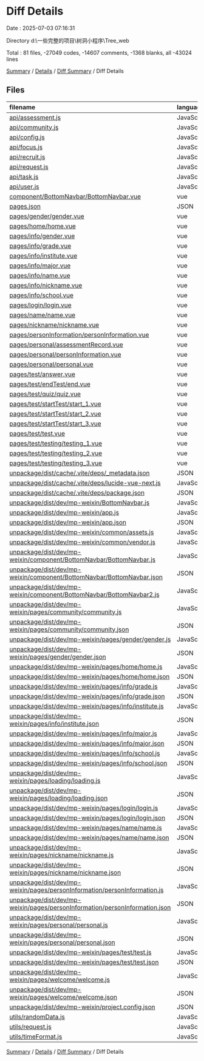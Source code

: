 # Diff Details

Date : 2025-07-03 07:16:31

Directory d:\\一些完整的项目\\树洞小程序\\Tree_web

Total : 81 files,  -27049 codes, -14607 comments, -1368 blanks, all -43024 lines

[Summary](results.md) / [Details](details.md) / [Diff Summary](diff.md) / Diff Details

## Files
| filename | language | code | comment | blank | total |
| :--- | :--- | ---: | ---: | ---: | ---: |
| [api/assessment.js](/api/assessment.js) | JavaScript | 20 | 3 | 3 | 26 |
| [api/community.js](/api/community.js) | JavaScript | 87 | 0 | 19 | 106 |
| [api/config.js](/api/config.js) | JavaScript | 5 | 0 | 0 | 5 |
| [api/focus.js](/api/focus.js) | JavaScript | 7 | 0 | 3 | 10 |
| [api/recruit.js](/api/recruit.js) | JavaScript | 22 | 0 | 8 | 30 |
| [api/request.js](/api/request.js) | JavaScript | 61 | 16 | 8 | 85 |
| [api/task.js](/api/task.js) | JavaScript | 16 | 0 | 6 | 22 |
| [api/user.js](/api/user.js) | JavaScript | 76 | 10 | 12 | 98 |
| [component/BottomNavbar/BottomNavbar.vue](/component/BottomNavbar/BottomNavbar.vue) | vue | 0 | 0 | -1 | -1 |
| [pages.json](/pages.json) | JSON | 60 | -14 | 0 | 46 |
| [pages/gender/gender.vue](/pages/gender/gender.vue) | vue | -147 | 0 | -22 | -169 |
| [pages/home/home.vue](/pages/home/home.vue) | vue | 1 | 0 | 0 | 1 |
| [pages/info/gender.vue](/pages/info/gender.vue) | vue | 179 | 0 | 24 | 203 |
| [pages/info/grade.vue](/pages/info/grade.vue) | vue | 14 | 0 | 5 | 19 |
| [pages/info/institute.vue](/pages/info/institute.vue) | vue | 14 | 0 | 5 | 19 |
| [pages/info/major.vue](/pages/info/major.vue) | vue | 14 | 0 | 5 | 19 |
| [pages/info/name.vue](/pages/info/name.vue) | vue | 124 | 0 | 15 | 139 |
| [pages/info/nickname.vue](/pages/info/nickname.vue) | vue | 124 | 0 | 15 | 139 |
| [pages/info/school.vue](/pages/info/school.vue) | vue | 12 | 0 | 5 | 17 |
| [pages/login/login.vue](/pages/login/login.vue) | vue | 60 | 0 | 10 | 70 |
| [pages/name/name.vue](/pages/name/name.vue) | vue | -100 | 0 | -2 | -102 |
| [pages/nickname/nickname.vue](/pages/nickname/nickname.vue) | vue | -88 | 0 | -2 | -90 |
| [pages/personInformation/personInformation.vue](/pages/personInformation/personInformation.vue) | vue | -129 | -2 | -5 | -136 |
| [pages/personal/assessmentRecord.vue](/pages/personal/assessmentRecord.vue) | vue | 150 | 0 | 19 | 169 |
| [pages/personal/personInformation.vue](/pages/personal/personInformation.vue) | vue | 166 | 2 | 20 | 188 |
| [pages/personal/personal.vue](/pages/personal/personal.vue) | vue | 21 | 1 | 3 | 25 |
| [pages/test/answer.vue](/pages/test/answer.vue) | vue | 230 | 5 | 3 | 238 |
| [pages/test/endTest/end.vue](/pages/test/endTest/end.vue) | vue | 264 | 3 | 18 | 285 |
| [pages/test/quiz/quiz.vue](/pages/test/quiz/quiz.vue) | vue | 257 | 0 | 26 | 283 |
| [pages/test/startTest/start\_1.vue](/pages/test/startTest/start_1.vue) | vue | 85 | 3 | 7 | 95 |
| [pages/test/startTest/start\_2.vue](/pages/test/startTest/start_2.vue) | vue | 86 | 3 | 6 | 95 |
| [pages/test/startTest/start\_3.vue](/pages/test/startTest/start_3.vue) | vue | 86 | 3 | 6 | 95 |
| [pages/test/test.vue](/pages/test/test.vue) | vue | 10 | 0 | 0 | 10 |
| [pages/test/testing/testing\_1.vue](/pages/test/testing/testing_1.vue) | vue | 228 | 0 | 23 | 251 |
| [pages/test/testing/testing\_2.vue](/pages/test/testing/testing_2.vue) | vue | 8 | 0 | 6 | 14 |
| [pages/test/testing/testing\_3.vue](/pages/test/testing/testing_3.vue) | vue | 8 | 0 | 6 | 14 |
| [unpackage/dist/cache/.vite/deps/\_metadata.json](/unpackage/dist/cache/.vite/deps/_metadata.json) | JSON | -15 | 0 | 0 | -15 |
| [unpackage/dist/cache/.vite/deps/lucide-vue-next.js](/unpackage/dist/cache/.vite/deps/lucide-vue-next.js) | JavaScript | -20,617 | -14,539 | -1,617 | -36,773 |
| [unpackage/dist/cache/.vite/deps/package.json](/unpackage/dist/cache/.vite/deps/package.json) | JSON | -3 | 0 | -1 | -4 |
| [unpackage/dist/dev/mp-weixin/BottomNavbar.js](/unpackage/dist/dev/mp-weixin/BottomNavbar.js) | JavaScript | -36 | -1 | -1 | -38 |
| [unpackage/dist/dev/mp-weixin/app.js](/unpackage/dist/dev/mp-weixin/app.js) | JavaScript | -40 | -1 | -1 | -42 |
| [unpackage/dist/dev/mp-weixin/app.json](/unpackage/dist/dev/mp-weixin/app.json) | JSON | -27 | 0 | 0 | -27 |
| [unpackage/dist/dev/mp-weixin/common/assets.js](/unpackage/dist/dev/mp-weixin/common/assets.js) | JavaScript | -9 | -1 | -1 | -11 |
| [unpackage/dist/dev/mp-weixin/common/vendor.js](/unpackage/dist/dev/mp-weixin/common/vendor.js) | JavaScript | -7,724 | -117 | -1 | -7,842 |
| [unpackage/dist/dev/mp-weixin/component/BottomNavbar/BottomNavbar.js](/unpackage/dist/dev/mp-weixin/component/BottomNavbar/BottomNavbar.js) | JavaScript | -3 | -1 | -1 | -5 |
| [unpackage/dist/dev/mp-weixin/component/BottomNavbar/BottomNavbar.json](/unpackage/dist/dev/mp-weixin/component/BottomNavbar/BottomNavbar.json) | JSON | -4 | 0 | 0 | -4 |
| [unpackage/dist/dev/mp-weixin/component/BottomNavbar/BottomNavbar2.js](/unpackage/dist/dev/mp-weixin/component/BottomNavbar/BottomNavbar2.js) | JavaScript | -3 | -1 | -1 | -5 |
| [unpackage/dist/dev/mp-weixin/pages/community/community.js](/unpackage/dist/dev/mp-weixin/pages/community/community.js) | JavaScript | -92 | -1 | -1 | -94 |
| [unpackage/dist/dev/mp-weixin/pages/community/community.json](/unpackage/dist/dev/mp-weixin/pages/community/community.json) | JSON | -6 | 0 | 0 | -6 |
| [unpackage/dist/dev/mp-weixin/pages/gender/gender.js](/unpackage/dist/dev/mp-weixin/pages/gender/gender.js) | JavaScript | -36 | -1 | -1 | -38 |
| [unpackage/dist/dev/mp-weixin/pages/gender/gender.json](/unpackage/dist/dev/mp-weixin/pages/gender/gender.json) | JSON | -4 | 0 | 0 | -4 |
| [unpackage/dist/dev/mp-weixin/pages/home/home.js](/unpackage/dist/dev/mp-weixin/pages/home/home.js) | JavaScript | -25 | -1 | -1 | -27 |
| [unpackage/dist/dev/mp-weixin/pages/home/home.json](/unpackage/dist/dev/mp-weixin/pages/home/home.json) | JSON | -6 | 0 | 0 | -6 |
| [unpackage/dist/dev/mp-weixin/pages/info/grade.js](/unpackage/dist/dev/mp-weixin/pages/info/grade.js) | JavaScript | -30 | -1 | -1 | -32 |
| [unpackage/dist/dev/mp-weixin/pages/info/grade.json](/unpackage/dist/dev/mp-weixin/pages/info/grade.json) | JSON | -4 | 0 | 0 | -4 |
| [unpackage/dist/dev/mp-weixin/pages/info/institute.js](/unpackage/dist/dev/mp-weixin/pages/info/institute.js) | JavaScript | -30 | -1 | -1 | -32 |
| [unpackage/dist/dev/mp-weixin/pages/info/institute.json](/unpackage/dist/dev/mp-weixin/pages/info/institute.json) | JSON | -4 | 0 | 0 | -4 |
| [unpackage/dist/dev/mp-weixin/pages/info/major.js](/unpackage/dist/dev/mp-weixin/pages/info/major.js) | JavaScript | -30 | -1 | -1 | -32 |
| [unpackage/dist/dev/mp-weixin/pages/info/major.json](/unpackage/dist/dev/mp-weixin/pages/info/major.json) | JSON | -4 | 0 | 0 | -4 |
| [unpackage/dist/dev/mp-weixin/pages/info/school.js](/unpackage/dist/dev/mp-weixin/pages/info/school.js) | JavaScript | -30 | -1 | -1 | -32 |
| [unpackage/dist/dev/mp-weixin/pages/info/school.json](/unpackage/dist/dev/mp-weixin/pages/info/school.json) | JSON | -4 | 0 | 0 | -4 |
| [unpackage/dist/dev/mp-weixin/pages/loading/loading.js](/unpackage/dist/dev/mp-weixin/pages/loading/loading.js) | JavaScript | -10 | -1 | -1 | -12 |
| [unpackage/dist/dev/mp-weixin/pages/loading/loading.json](/unpackage/dist/dev/mp-weixin/pages/loading/loading.json) | JSON | -4 | 0 | 0 | -4 |
| [unpackage/dist/dev/mp-weixin/pages/login/login.js](/unpackage/dist/dev/mp-weixin/pages/login/login.js) | JavaScript | -56 | -1 | -1 | -58 |
| [unpackage/dist/dev/mp-weixin/pages/login/login.json](/unpackage/dist/dev/mp-weixin/pages/login/login.json) | JSON | -4 | 0 | 0 | -4 |
| [unpackage/dist/dev/mp-weixin/pages/name/name.js](/unpackage/dist/dev/mp-weixin/pages/name/name.js) | JavaScript | -30 | -1 | -1 | -32 |
| [unpackage/dist/dev/mp-weixin/pages/name/name.json](/unpackage/dist/dev/mp-weixin/pages/name/name.json) | JSON | -4 | 0 | 0 | -4 |
| [unpackage/dist/dev/mp-weixin/pages/nickname/nickname.js](/unpackage/dist/dev/mp-weixin/pages/nickname/nickname.js) | JavaScript | -22 | -1 | -1 | -24 |
| [unpackage/dist/dev/mp-weixin/pages/nickname/nickname.json](/unpackage/dist/dev/mp-weixin/pages/nickname/nickname.json) | JSON | -4 | 0 | 0 | -4 |
| [unpackage/dist/dev/mp-weixin/pages/personInformation/personInformation.js](/unpackage/dist/dev/mp-weixin/pages/personInformation/personInformation.js) | JavaScript | -53 | -1 | -1 | -55 |
| [unpackage/dist/dev/mp-weixin/pages/personInformation/personInformation.json](/unpackage/dist/dev/mp-weixin/pages/personInformation/personInformation.json) | JSON | -4 | 0 | 0 | -4 |
| [unpackage/dist/dev/mp-weixin/pages/personal/personal.js](/unpackage/dist/dev/mp-weixin/pages/personal/personal.js) | JavaScript | -24 | -1 | -1 | -26 |
| [unpackage/dist/dev/mp-weixin/pages/personal/personal.json](/unpackage/dist/dev/mp-weixin/pages/personal/personal.json) | JSON | -6 | 0 | 0 | -6 |
| [unpackage/dist/dev/mp-weixin/pages/test/test.js](/unpackage/dist/dev/mp-weixin/pages/test/test.js) | JavaScript | -114 | -4 | -1 | -119 |
| [unpackage/dist/dev/mp-weixin/pages/test/test.json](/unpackage/dist/dev/mp-weixin/pages/test/test.json) | JSON | -6 | 0 | 0 | -6 |
| [unpackage/dist/dev/mp-weixin/pages/welcome/welcome.js](/unpackage/dist/dev/mp-weixin/pages/welcome/welcome.js) | JavaScript | -23 | -1 | -1 | -25 |
| [unpackage/dist/dev/mp-weixin/pages/welcome/welcome.json](/unpackage/dist/dev/mp-weixin/pages/welcome/welcome.json) | JSON | -4 | 0 | 0 | -4 |
| [unpackage/dist/dev/mp-weixin/project.config.json](/unpackage/dist/dev/mp-weixin/project.config.json) | JSON | -36 | 0 | 0 | -36 |
| [utils/randomData.js](/utils/randomData.js) | JavaScript | 3 | 0 | 0 | 3 |
| [utils/request.js](/utils/request.js) | JavaScript | 34 | 6 | 2 | 42 |
| [utils/timeFormat.js](/utils/timeFormat.js) | JavaScript | 73 | 33 | 15 | 121 |

[Summary](results.md) / [Details](details.md) / [Diff Summary](diff.md) / Diff Details